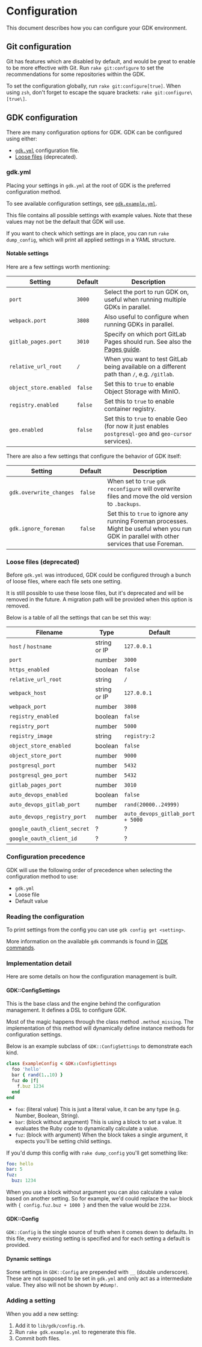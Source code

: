 # Configuration

This document describes how you can configure your GDK environment.

## Git configuration

Git has features which are disabled by default, and would be great to enable to
be more effective with Git. Run `rake git:configure` to set the recommendations
for some repositories within the GDK.

To set the configuration globally, run `rake git:configure[true]`. When using
`zsh`, don't forget to escape the square brackets: `rake git:configure\[true\]`.

## GDK configuration

There are many configuration options for GDK. GDK can be configured using either:

- [`gdk.yml`](#gdkyml) configuration file.
- [Loose files](#loose-files-deprecated) (deprecated).

### gdk.yml

Placing your settings in `gdk.yml` at the root of GDK is the preferred configuration
method.

To see available configuration settings, see [`gdk.example.yml`](../../gdk.example.yml).

This file contains all possible settings with example values. Note
that these values may not be the default that GDK will use.

If you want to check which settings are in place, you can run `rake
dump_config`, which will print all applied settings in a YAML structure.

#### Notable settings

Here are a few settings worth mentioning:

| Setting                | Default | Description                                                                                |
|------------------------|---------|--------------------------------------------------------------------------------------------|
| `port`                 | `3000`  | Select the port to run GDK on, useful when running multiple GDKs in parallel.              |
| `webpack.port`         | `3808`  | Also useful to configure when running GDKs in parallel.                                    |
| `gitlab_pages.port`    | `3010`  | Specify on which port GitLab Pages should run. See also the [Pages guide](pages.md).       |
| `relative_url_root`    | `/`     | When you want to test GitLab being available on a different path than `/`, e.g. `/gitlab`. |
| `object_store.enabled` | `false` | Set this to `true` to enable Object Storage with MinIO.                                    |
| `registry.enabled`     | `false` | Set this to `true` to enable container registry.                                           |
| `geo.enabled`          | `false` | Set this to `true` to enable Geo (for now it just enables `postgresql-geo` and `geo-cursor` services). |

There are also a few settings that configure the behavior of GDK itself:

| Setting                 | Default | Description                                                                                      |
|-------------------------|---------|--------------------------------------------------------------------------------------------------|
| `gdk.overwrite_changes` | `false` | When set to `true` `gdk reconfigure` will overwrite files and move the old version to `.backups`.|
| `gdk.ignore_foreman`    | `false` | Set this to `true` to ignore any running Foreman processes. Might be useful when you run GDK in parallel with other services that use Foreman. |

### Loose files (deprecated)

Before `gdk.yml` was introduced, GDK could be configured through a
bunch of loose files, where each file sets one setting.

It is still possible to use these loose files, but it's deprecated and
will be removed in the future. A migration path will be provided
when this option is removed.

Below is a table of all the settings that can be set this way:

| Filename                     | Type         | Default                          |
|------------------------------|--------------|----------------------------------|
| `host` / `hostname`          | string or IP | `127.0.0.1`                      |
| `port`                       | number       | `3000`                           |
| `https_enabled`              | boolean      | `false`                          |
| `relative_url_root`          | string       | `/`                              |
| `webpack_host`               | string or IP | `127.0.0.1`                      |
| `webpack_port`               | number       | `3808`                           |
| `registry_enabled`           | boolean      | `false`                          |
| `registry_port`              | number       | `5000`                           |
| `registry_image`             | string       | `registry:2`                     |
| `object_store_enabled`       | boolean      | `false`                          |
| `object_store_port`          | number       | `9000`                           |
| `postgresql_port`            | number       | `5432`                           |
| `postgresql_geo_port`        | number       | `5432`                           |
| `gitlab_pages_port`          | number       | `3010`                           |
| `auto_devops_enabled`        | boolean      | `false`                          |
| `auto_devops_gitlab_port`    | number       | `rand(20000..24999)`             |
| `auto_devops_registry_port`  | number       | `auto_devops_gitlab_port + 5000` |
| `google_oauth_client_secret` | ?            | ?                                |
| `google_oauth_client_id`     | ?            | ?                                |

### Configuration precedence

GDK will use the following order of precedence when selecting the
configuration method to use:

- `gdk.yml`
- Loose file
- Default value

### Reading the configuration

To print settings from the config you can use `gdk config get <setting>`.

More information on the available `gdk` commands is found in
[GDK commands](gdk_commands.md#configuration).

### Implementation detail

Here are some details on how the configuration management is built.

#### GDK::ConfigSettings

This is the base class and the engine behind the configuration
management. It defines a DSL to configure GDK.

Most of the magic happens through the class method
`.method_missing`. The implementation of this method will dynamically
define instance methods for configuration settings.

Below is an example subclass of `GDK::ConfigSettings` to demonstrate
each kind.

```ruby
class ExampleConfig < GDK::ConfigSettings
  foo 'hello'
  bar { rand(1..10) }
  fuz do |f|
    f.buz 1234
  end
end
```

* `foo`: (literal value) This is just a literal value, it can be any
  type (e.g. Number, Boolean, String).
* `bar`: (block without argument) This is using a block to set a
  value. It evaluates the Ruby code to dynamically calculate a value.
* `fuz`: (block with argument) When the block takes a single argument,
  it expects you'll be setting child settings.

If you'd dump this config with `rake dump_config` you'll get something
like:

```yaml
foo: hello
bar: 5
fuz:
  buz: 1234
```

When you use a block without argument you can also calculate a value
based on another setting. So for example, we'd could replace the `bar`
block with `{ config.fuz.buz + 1000 }` and then the value would be
`2234`.

#### GDK::Config

`GDK::Config` is the single source of truth when it comes down to
defaults. In this file, every existing setting is specified and for
each setting a default is provided.

#### Dynamic settings

Some settings in `GDK::Config` are prepended with `__` (double
underscore). These are not supposed to be set in `gdk.yml` and only
act as a intermediate value. They also will not be shown by `#dump!`.

### Adding a setting

When you add a new setting:

1. Add it to `lib/gdk/config.rb`.
1. Run `rake gdk.example.yml` to regenerate this file.
1. Commit both files.
